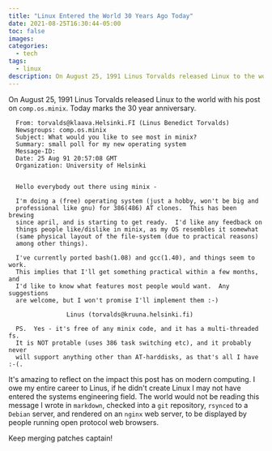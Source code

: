 ```yaml
---
title: "Linux Entered the World 30 Years Ago Today"
date: 2021-08-25T16:30:44-05:00
toc: false
images:
categories:
  - tech
tags: 
  - linux
description: On August 25, 1991 Linus Torvalds released Linux to the world with his post on comp.os.minix.  Today marks the 30 year anniversary.
---
```


On August 25, 1991 Linus Torvalds released Linux to the world with his post on `comp.os.minix`.  Today marks the 30 year anniversary.

```
  From: torvalds@klaava.Helsinki.FI (Linus Benedict Torvalds)
  Newsgroups: comp.os.minix
  Subject: What would you like to see most in minix?
  Summary: small poll for my new operating system
  Message-ID:
  Date: 25 Aug 91 20:57:08 GMT
  Organization: University of Helsinki


  Hello everybody out there using minix -

  I'm doing a (free) operating system (just a hobby, won't be big and
  professional like gnu) for 386(486) AT clones.  This has been brewing
  since april, and is starting to get ready.  I'd like any feedback on
  things people like/dislike in minix, as my OS resembles it somewhat
  (same physical layout of the file-system (due to practical reasons)
  among other things).

  I've currently ported bash(1.08) and gcc(1.40), and things seem to work.
  This implies that I'll get something practical within a few months, and
  I'd like to know what features most people would want.  Any suggestions
  are welcome, but I won't promise I'll implement them :-)

                Linus (torvalds@kruuna.helsinki.fi)

  PS.  Yes - it's free of any minix code, and it has a multi-threaded fs.
  It is NOT protable (uses 386 task switching etc), and it probably never
  will support anything other than AT-harddisks, as that's all I have :-(.
```

It's amazing to reflect on the impact this post has on modern computing. I owe my entire career to Linus, if he didn't create Linux I may not have entered the systems engineering field.  The world would not be reading this message I wrote in `markdown`, checked into a `git` repository, `rsynced` to a `Debian` server, and rendered on an `nginx` web server, to be displayed by people running open protocol web browsers.

Keep merging patches captain!